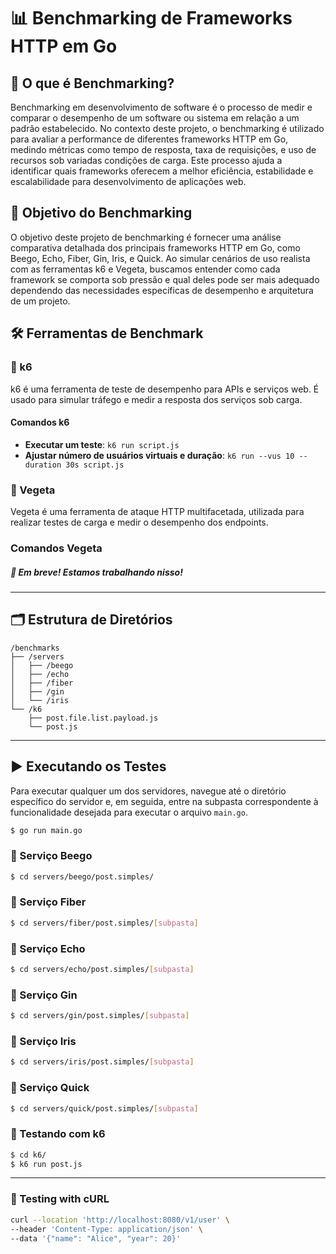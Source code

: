 # 📊 Benchmarking de Frameworks HTTP em Go

## 📏 O que é Benchmarking?

Benchmarking em desenvolvimento de software é o processo de medir e comparar o desempenho de um software ou sistema em relação a um padrão estabelecido. No contexto deste projeto, o benchmarking é utilizado para avaliar a performance de diferentes frameworks HTTP em Go, medindo métricas como tempo de resposta, taxa de requisições, e uso de recursos sob variadas condições de carga. Este processo ajuda a identificar quais frameworks oferecem a melhor eficiência, estabilidade e escalabilidade para desenvolvimento de aplicações web.

## 🎯 Objetivo do Benchmarking

O objetivo deste projeto de benchmarking é fornecer uma análise comparativa detalhada dos principais frameworks HTTP em Go, como Beego, Echo, Fiber, Gin, Iris, e Quick. Ao simular cenários de uso realista com as ferramentas k6 e Vegeta, buscamos entender como cada framework se comporta sob pressão e qual deles pode ser mais adequado dependendo das necessidades específicas de desempenho e arquitetura de um projeto.

## 🛠️ Ferramentas de Benchmark

### 🚀 k6

k6 é uma ferramenta de teste de desempenho para APIs e serviços web. É usado para simular tráfego e medir a resposta dos serviços sob carga.

#### Comandos k6

- **Executar um teste**: `k6 run script.js`
- **Ajustar número de usuários virtuais e duração**: `k6 run --vus 10 --duration 30s script.js`

### 🎯 Vegeta

Vegeta é uma ferramenta de ataque HTTP multifacetada, utilizada para realizar testes de carga e medir o desempenho dos endpoints.

### Comandos Vegeta

##### 🚧 Em breve! Estamos trabalhando nisso!

---

## 🗂️ Estrutura de Diretórios

```plaintext
/benchmarks
├── /servers
│   ├── /beego
│   ├── /echo
│   ├── /fiber
│   ├── /gin
│   └── /iris
└── /k6
    ├── post.file.list.payload.js
    └── post.js
```
---
## ▶️ Executando os Testes
Para executar qualquer um dos servidores, navegue até o diretório específico do servidor e, em seguida, entre na subpasta correspondente à funcionalidade desejada para executar o arquivo `main.go`.


```bash
$ go run main.go
```

### 🔹 Serviço Beego
```bash
$ cd servers/beego/post.simples/
```
### 🔹 Serviço Fiber
```bash
$ cd servers/fiber/post.simples/[subpasta]
```
### 🔹 Serviço Echo
```bash
$ cd servers/echo/post.simples/[subpasta]
```
### 🔹 Serviço Gin
```bash
$ cd servers/gin/post.simples/[subpasta]
```
### 🔹 Serviço Iris
```bash
$ cd servers/iris/post.simples/[subpasta]
```
### 🔹 Serviço Quick
```bash
$ cd servers/quick/post.simples/[subpasta]
```

### 🧪 Testando com k6
```bash
$ cd k6/
$ k6 run post.js
```
---
### 📌 Testing with cURL

```bash
curl --location 'http://localhost:8080/v1/user' \
--header 'Content-Type: application/json' \
--data '{"name": "Alice", "year": 20}'
```
